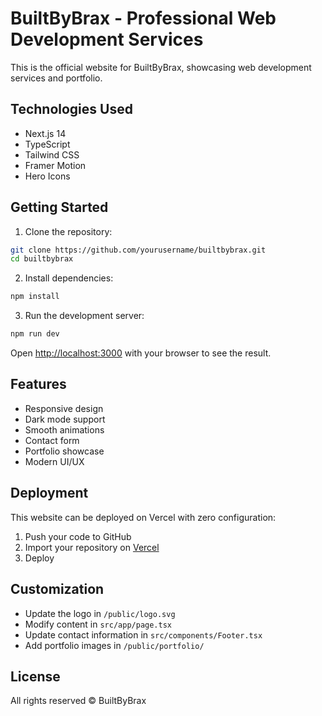 # BuiltByBrax - Professional Web Development Services

This is the official website for BuiltByBrax, showcasing web development services and portfolio.

## Technologies Used

- Next.js 14
- TypeScript
- Tailwind CSS
- Framer Motion
- Hero Icons

## Getting Started

1. Clone the repository:
```bash
git clone https://github.com/yourusername/builtbybrax.git
cd builtbybrax
```

2. Install dependencies:
```bash
npm install
```

3. Run the development server:
```bash
npm run dev
```

Open [http://localhost:3000](http://localhost:3000) with your browser to see the result.

## Features

- Responsive design
- Dark mode support
- Smooth animations
- Contact form
- Portfolio showcase
- Modern UI/UX

## Deployment

This website can be deployed on Vercel with zero configuration:

1. Push your code to GitHub
2. Import your repository on [Vercel](https://vercel.com)
3. Deploy

## Customization

- Update the logo in `/public/logo.svg`
- Modify content in `src/app/page.tsx`
- Update contact information in `src/components/Footer.tsx`
- Add portfolio images in `/public/portfolio/`

## License

All rights reserved © BuiltByBrax
